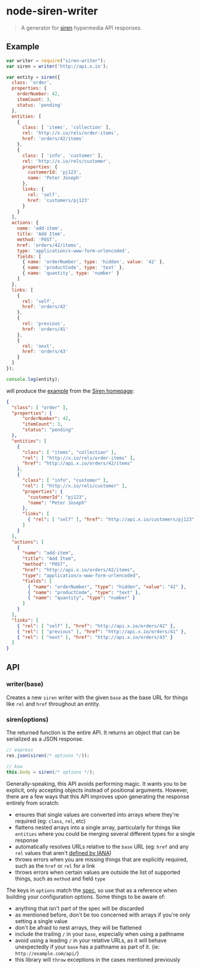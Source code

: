 # node-siren-writer

> A generator for [siren](https://github.com/kevinswiber/siren) hypermedia API responses.


## Example

````javascript
var writer = require("siren-writer");
var siren = writer('http://api.x.io');

var entity = siren({
  class: 'order',
  properties: {
    orderNumber: 42,
    itemCount: 3,
    status: 'pending'
  },
  entities: [
    {
      class: [ 'items', 'collection' ],
      rel: 'http://x.io/rels/order-items',
      href: 'orders/42/items'
    },
    {
      class: [ 'info', 'customer' ],
      rel: 'http://x.io/rels/customer',
      properties: {
        customerId: 'pj123',
        name: 'Peter Joseph'
      },
      links: {
        rel: 'self',
        href: 'customers/pj123'
      }
    }
  ],
  actions: {
    name: 'add-item',
    title: 'Add Item',
    method: 'POST',
    href: 'orders/42/items',
    type: 'application/x-www-form-urlencoded',
    fields: [
      { name: 'orderNumber', type: 'hidden', value: '42' },
      { name: 'productCode', type: 'text' },
      { name: 'quantity', type: 'number' }
    ]
  },
  links: [
    {
      rel: 'self',
      href: 'orders/42'
    },
    {
      rel: 'previous',
      href: 'orders/41'
    },
    {
      rel: 'next',
      href: 'orders/43'
    }
  ]
});

console.log(entity);
````

will produce the [example](https://github.com/kevinswiber/siren#example) from
the [Siren homepage](https://github.com/kevinswiber/siren):

````json
{
  "class": [ "order" ],
  "properties": {
      "orderNumber": 42,
      "itemCount": 3,
      "status": "pending"
  },
  "entities": [
    {
      "class": [ "items", "collection" ],
      "rel": [ "http://x.io/rels/order-items" ],
      "href": "http://api.x.io/orders/42/items"
    },
    {
      "class": [ "info", "customer" ],
      "rel": [ "http://x.io/rels/customer" ],
      "properties": {
        "customerId": "pj123",
        "name": "Peter Joseph"
      },
      "links": [
        { "rel": [ "self" ], "href": "http://api.x.io/customers/pj123" }
      ]
    }
  ],
  "actions": [
    {
      "name": "add-item",
      "title": "Add Item",
      "method": "POST",
      "href": "http://api.x.io/orders/42/items",
      "type": "application/x-www-form-urlencoded",
      "fields": [
        { "name": "orderNumber", "type": "hidden", "value": "42" },
        { "name": "productCode", "type": "text" },
        { "name": "quantity", "type": "number" }
      ]
    }
  ],
  "links": [
    { "rel": [ "self" ], "href": "http://api.x.io/orders/42" },
    { "rel": [ "previous" ], "href": "http://api.x.io/orders/41" },
    { "rel": [ "next" ], "href": "http://api.x.io/orders/43" }
  ]
}
````


## API

### writer(base)

Creates a new `siren` writer with the given `base` as the base URL for things
like `rel` and `href` throughout an entity.

### siren(options)

The returned function is the entire API. It returns an object that can be
serialized as a JSON response.

```js
// express
res.json(siren(/* options */));

// koa
this.body = siren(/* options */);
```

Generally-speaking, this API avoids performing magic. It wants you to be
explicit, only accepting objects instead of positional arguments. However,
there are a few ways that this API improves upon generating the response
entirely from scratch:

 - ensures that single values are converted into arrays where they're required
   (eg: `class`, `rel`, etc)
 - flattens nested arrays into a single array, particularly for things like
   `entities` where you could be merging several different types for a single
   response
 - automatically resolves URLs relative to the `base` URL (eg: `href` and any
   `rel` values that aren't [defined by IANA](https://github.com/dominicbarnes/iana-rels))
 - throws errors when you are missing things that are explicitly required, such
   as the `href` or `rel` for a link
 - throws errors when certain values are outside the list of supported things,
   such as `method` and field `type`

The keys in `options` match the [spec](https://github.com/kevinswiber/siren),
so use that as a reference when building your configuration options. Some
things to be aware of:

 - anything that isn't part of the spec will be discarded
 - as mentioned before, don't be too concerned with arrays if you're only
   setting a single value
 - don't be afraid to nest arrays, they will be flattened
 - include the trailing `/` in your `base`, especially when using a pathname
 - avoid using a leading `/` in your relative URLs, as it will
   behave unexpectedly if your `base` has a pathname as part of it.
   (ie: `http://example.com/api/`)
 - this library will `throw` exceptions in the cases mentioned previously
